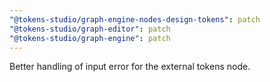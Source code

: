 ```yaml
---
"@tokens-studio/graph-engine-nodes-design-tokens": patch
"@tokens-studio/graph-editor": patch
"@tokens-studio/graph-engine": patch
---
```


Better handling of input error for the external tokens node.
